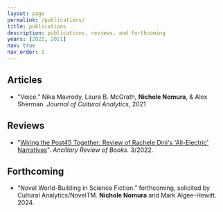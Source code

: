 ```yaml
---
layout: page
permalink: /publications/
title: publications
description: publications, reviews, and forthcoming
years: [2022, 2021]
nav: true
nav_order: 1
---
```


## Articles
* "Voice." Nika Mavrody, Laura B. McGrath, **Nichole Nomura**, & Alex Sherman. *Journal of Cultural Analytics*, 2021

## Reviews 
* "[Wiring the Post45 Together: Review of Rachele Dini's 'All-Electric' Narratives](https://ancillaryreviewofbooks.org/2022/03/04/wiring-the-post45-together-review-of-rachele-dinis-all-electric-narratives/)". *Ancillary Review of Books.* 3/2022.

## Forthcoming

* “Novel World-Building in Science Fiction.” forthcoming, solicited by Cultural Analytics/NovelTM. **Nichole Nomura** and Mark Algee-Hewitt. 2024.